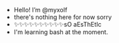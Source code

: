 -  Hello! I’m @myxolf
- there's nothing here for now sorry
- ✨✨✨✨✨✨✨✨✨✨sO aEsThEtIc
- I'm learning bash at the moment.

